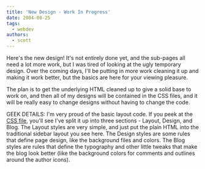 ```yaml
---
title: 'New Design - Work In Progress'
date: 2004-08-25
tags:
  - webdev
authors:
  - scott
---
```


Here's the new design! It's not entirely done yet, and the sub-pages all need a lot more work, but I was tired of looking at the ugly temporary design. Over the coming days, I'll be putting in more work cleaning it up and making it work better, but the basics are here for your viewing pleasure.

The plan is to get the underlying HTML cleaned up to give a solid base to work on, and then all of my designs will be contained in the CSS files, and it will be really easy to change designs without having to change the code.

GEEK DETAILS: I'm very proud of the basic layout code. If you peek at the [CSS file](/site-archives/blog/v4/style.css), you'll see I've split it up into three sections - Layout, Design, and Blog. The Layout styles are very simple, and just put the plain HTML into the traditional sidebar layout you see here. The Design styles are some rules that define page design, like the background files and colors. The Blog styles are rules that define the typography and other little tweaks that make the blog look better (like the background colors for comments and outlines around the author icons).

